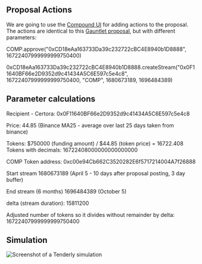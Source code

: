 ## Proposal Actions

We are going to use the [Compound UI](https://www.comp.xyz/t/governance-guide-how-to-propose/367) for adding actions to the proposal.
The actions are identical to this [Gauntlet proposal](https://compound.finance/governance/proposals/125), but with different parameters:

COMP.approve("0xCD18eAa163733Da39c232722cBC4E8940b1D8888", 16722407999999999750400)

0xCD18eAa163733Da39c232722cBC4E8940b1D8888.createStream("0x0F11640BF66e2D9352d9c41434A5C6E597c5e4c8", 16722407999999999750400, "COMP", 1680673189, 1696484389)

## Parameter calculations

Recipient - Certora:
0x0F11640BF66e2D9352d9c41434A5C6E597c5e4c8

Price: 44.85 (Binance MA25 - average over last 25 days taken from binance)

Tokens: $750000 (funding amount) / $44.85 (token price) = 16722.408
Tokens with decimals: 16722408000000000000000

COMP Token address:
0xc00e94Cb662C3520282E6f5717214004A7f26888

Start stream
1680673189 (April 5 - 10 days after proposal posting, 3 day buffer)

End stream (6 months)
1696484389 (October 5)

delta (stream duration): 15811200

Adjusted number of tokens so it divides without remainder by delta:
16722407999999999750400

## Simulation

![Screenshot of a Tenderly simulation](https://i.imgur.com/usDTgTA.png)